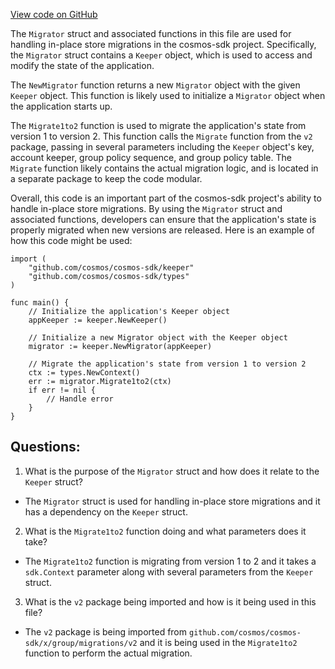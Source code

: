 [View code on GitHub](https://github.com/cosmos/cosmos-sdk/blob/main/x/group/keeper/migrations.go)

The `Migrator` struct and associated functions in this file are used for handling in-place store migrations in the cosmos-sdk project. Specifically, the `Migrator` struct contains a `Keeper` object, which is used to access and modify the state of the application.

The `NewMigrator` function returns a new `Migrator` object with the given `Keeper` object. This function is likely used to initialize a `Migrator` object when the application starts up.

The `Migrate1to2` function is used to migrate the application's state from version 1 to version 2. This function calls the `Migrate` function from the `v2` package, passing in several parameters including the `Keeper` object's key, account keeper, group policy sequence, and group policy table. The `Migrate` function likely contains the actual migration logic, and is located in a separate package to keep the code modular.

Overall, this code is an important part of the cosmos-sdk project's ability to handle in-place store migrations. By using the `Migrator` struct and associated functions, developers can ensure that the application's state is properly migrated when new versions are released. Here is an example of how this code might be used:

```
import (
    "github.com/cosmos/cosmos-sdk/keeper"
    "github.com/cosmos/cosmos-sdk/types"
)

func main() {
    // Initialize the application's Keeper object
    appKeeper := keeper.NewKeeper()

    // Initialize a new Migrator object with the Keeper object
    migrator := keeper.NewMigrator(appKeeper)

    // Migrate the application's state from version 1 to version 2
    ctx := types.NewContext()
    err := migrator.Migrate1to2(ctx)
    if err != nil {
        // Handle error
    }
}
```
## Questions: 
 1. What is the purpose of the `Migrator` struct and how does it relate to the `Keeper` struct?
- The `Migrator` struct is used for handling in-place store migrations and it has a dependency on the `Keeper` struct.
2. What is the `Migrate1to2` function doing and what parameters does it take?
- The `Migrate1to2` function is migrating from version 1 to 2 and it takes a `sdk.Context` parameter along with several parameters from the `Keeper` struct.
3. What is the `v2` package being imported and how is it being used in this file?
- The `v2` package is being imported from `github.com/cosmos/cosmos-sdk/x/group/migrations/v2` and it is being used in the `Migrate1to2` function to perform the actual migration.